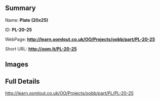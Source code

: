 

## Summary
 
Name: __Plate (20x25)__

ID: __PL-20-25__

WebPage: __http://learn.oomlout.co.uk/OO/Projects/oobb/part/PL-20-25__

Short URL: __http://oom.lt/PL-20-25__


## Images




## Full Details

 http://learn.oomlout.co.uk/OO/Projects/oobb/part/PL/PL-20-25

